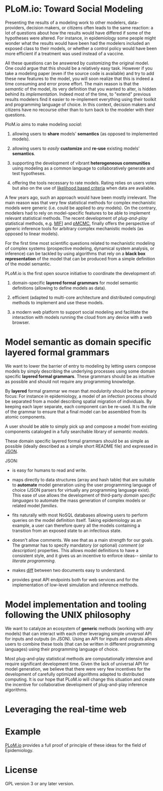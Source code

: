 PLoM.io: Toward Social Modeling
===============================

Presenting the results of a modeling work to other modelers,
data-providers, decision makers, or citizens often leads to the same
reaction: a lot of questions about how the results would
have differed if some of the hypotheses were
altered. For instance, in epidemiology some people might wonder what
the results would have been had the modelers included an exposed
class to their models, or whether a control policy would have been more
efficient if a treatment was used instead of a vaccine.

All these questions can be answered by customizing the original
model. One could argue that this should be a relatively easy
task. However if you take a modeling paper (even if the source code is
available) and try to add these new features to the model, you will
soon realize that this is indeed a time consuming and error prone
effort. The main reason is that the _semantic_ of the model, its very
definition that you wanted to alter, is hidden behind its
_implementation_.  Indeed most of the time, to "extend" previous
results modelers find it easier to re-implement everything using their
toolkit and programming language of choice. In this context, decision
makers and citizens have no recourse other than to turn back to the
modeler with their questions.

PloM.io aims to make modeling _social_:

1. allowing users to **share** models' **semantics** (as opposed to
   implemented models).

2. allowing users to _easily_ **customize** and **re-use** existing
   models' **semantics**.

3. supporting the development of vibrant **heterogeneous communities**
   using modeling as a common language to collaboratively generate and
   test hypotheses.

4. offering the tools necessary to rate models. Rating relies on users
   votes but also on the use of
   [likelihood based criteria](http://en.wikipedia.org/wiki/Likelihood)
   when data are available.


A few years ago, such an approach would have been mostly
irrelevant. The main reason was that very few statistical methods for
complex mechanistic models were generic (i.e. could be applied to _any_
models). On the contrary, modelers had to rely on model-specific
features to be able to implement relevant statistical methods. The
recent development of _plug-and-play_ statistical methods, e.g.
[MIF](http://www.pnas.org/content/103/49/18438.abstract)] and
[pMCMC](http://onlinelibrary.wiley.com/doi/10.1111/j.1467-9868.2009.00736.x/abstract),
finally offers the perspective of generic inference tools for
arbitrary complex mechanistic models (as opposed to linear models).

For the first time most scientific questions related to mechanistic
modeling of complex systems (prospective modeling, dynamical system
analysis, or inference) can be tackled by using algorithms that rely
on a **black box representation** of the model that can be produced
from a simple definition of the model semantic.

PLoM.io is the first open source initiative to coordinate the
development of:

1. domain-specific **layered formal grammars** for model semantic
   definitions (allowing to define models as data).

2. efficient (adapted to multi-core architecture and distributed
   computing) methods to implement and use these models.

3. a modern web platform to support social modeling and facilitate the
   interaction with models running the cloud from any device with a web
   browser.


Model semantic as domain specific **layered formal grammars**
=============================================================

We want to lower the barrier of entry to modeling by letting users
compose models by simply describing the underlying processes using
some domain specific **layered formal grammars**. These grammars
should be as intuitive as possible and should not require any
programming knowledge.

By **layered** formal grammar we mean that _modularity_ should be the
primary focus: For instance in epidemiology, a model of an infection
process should be separated from a model describing spatial migration
of individuals. By keeping each layer separate, each component can be
re-used. It is the role of the grammar to ensure that a final model
can be assembled from its atomic components.

A user should be able to simply pick up and compose a model from
existing components cataloged in a fully searchable library of
_semantic models_.

These domain specific layered formal grammars should be as simple as
possible (ideally described as a simple short README file) and expressed
in [JSON](http://json.org).

JSON:

- is easy for humans to read and write.

- maps directly to data structures (array and hash table) that are
  suitable to **automate** model generation using the user programming
  language of choice (JSON parsers for virtually any programming
  language exist). This ease of use allows the development of third-party _domain specific languages_ to automate the mass generation
  of complex models or related model _families_.

- fits naturally with most NoSQL databases allowing users to perform queries
  on the model definition itself. Taking epidemiology as an example, a
  user can therefore query all the models containing a transition from
  an exposed state to an infectious state.

- doesn't allow comments. We see that as a main strength for our
  goals. The grammar has to specify mandatory (or optional) _comment_
  (or _description_) properties. This allows model definitions to have
  a consistent style, and it gives us an incentive to enforce ideas--
  similar to _literate programming_.

- makes [diff](http://en.wikipedia.org/wiki/Diff) between two
  documents easy to understand.

- provides great API endpoints both for web services and for the
  implementation of low-level simulation and inference methods.


Model implementation and tooling following the UNIX philosophy
==============================================================

We want to catalyze an ecosystem of **generic** methods (working with
_any_ models) that can interact with each other leveraging simple
_universal_ API for inputs and outputs (in JSON). Using an API for
inputs and outputs allows users to combine these tools (that can be written
in different programming languages) using their programming
language of choice.

Most plug-and-play statistical methods are computationally intensive
and require significant development time. Given the lack of universal
API for model generation, we believe that there were very few
incentives for the development of carefully optimized algorithms
adapted to distributed computing. It is our hope that PLoM.io will
change this situation and create the incentive for collaborative
development of plug-and-play inference algorithms.

Leveraging the real-time web
============================




Example
=======

[PLoM.io](https://github.com/plom) provides a full proof of principle
of these ideas for the field of Epidemiology.

License
=======

GPL version 3 or any later version.
